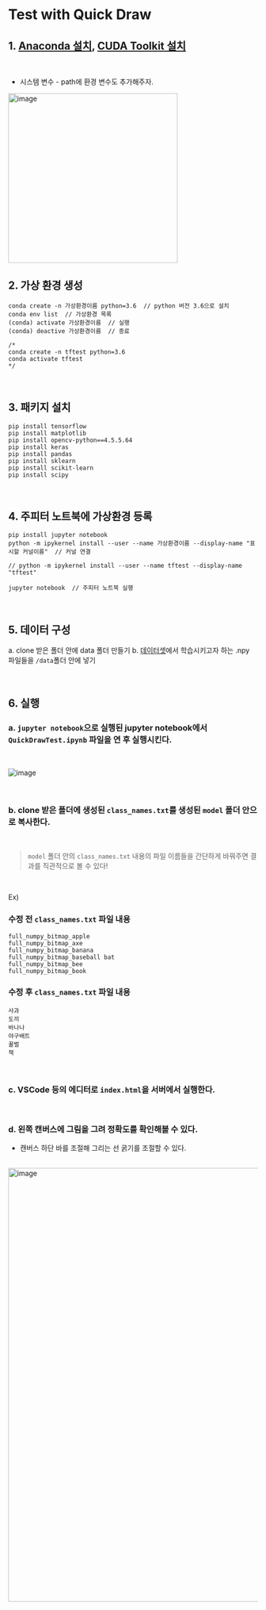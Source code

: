 # Test with Quick Draw

## 1. [Anaconda 설치](https://docs.anaconda.com/anaconda/install/), [CUDA Toolkit 설치](https://developer.nvidia.com/cuda-11.0-download-archive?target_os=Windows&target_arch=x86_64&target_version=10&target_type=exenetwork)

<br>

* 시스템 변수 - path에 환경 변수도 추가해주자.

<img width="342" alt="image" src="https://user-images.githubusercontent.com/75800620/212959520-eee62548-a62b-4ca2-b30d-286116fe485f.png">

<br>

## 2. 가상 환경 생성

```
conda create -n 가상환경이름 python=3.6  // python 버전 3.6으로 설치
conda env list  // 가상환경 목록
(conda) activate 가상환경이름  // 실행
(conda) deactive 가상환경이름  // 종료

/*
conda create -n tftest python=3.6
conda activate tftest
*/
```

<br>

## 3. 패키지 설치

```
pip install tensorflow
pip install matplotlib
pip install opencv-python==4.5.5.64
pip install keras
pip install pandas
pip install sklearn
pip install scikit-learn
pip install scipy
```

<br>

## 4. 주피터 노트북에 가상환경 등록

```
pip install jupyter notebook
python -m ipykernel install --user --name 가상환경이름 --display-name "표시할 커널이름"  // 커널 연결

// python -m ipykernel install --user --name tftest --display-name "tftest"

jupyter notebook  // 주피터 노트북 실행
```

<br>

## 5. 데이터 구성

a. clone 받은 폴더 안에 data 폴더 만들기
b. [데이터셋](https://console.cloud.google.com/storage/browser/quickdraw_dataset/full/numpy_bitmap;tab=objects?prefix=&forceOnObjectsSortingFiltering=false)에서 학습시키고자 하는 .npy 파일들을 ```/data```폴더 안에 넣기

<br>

## 6. 실행

### a. ```jupyter notebook```으로 실행된 jupyter notebook에서 ```QuickDrawTest.ipynb``` 파일을 연 후 실행시킨다.

<br>

![image](https://user-images.githubusercontent.com/75800620/212951112-7a29f419-8337-42a2-b040-d3221aa7be44.png)

<br>


### b. clone 받은 폴더에 생성된 ```class_names.txt```를 생성된 ```model``` 폴더 안으로 복사한다.

<br>

> ```model``` 폴더 안의 ```class_names.txt``` 내용의 파일 이름들을 간단하게 바꿔주면 결과를 직관적으로 볼 수 있다!

<br>

Ex)

### 수정 전 ```class_names.txt``` 파일 내용

```
full_numpy_bitmap_apple
full_numpy_bitmap_axe
full_numpy_bitmap_banana
full_numpy_bitmap_baseball bat
full_numpy_bitmap_bee
full_numpy_bitmap_book
```

### 수정 후 ```class_names.txt``` 파일 내용

```
사과
도끼
바나나
야구배트
꿀벌
책
```

<br>

### c. VSCode 등의 에디터로 ```index.html```을 서버에서 실행한다.

<br>

### d. 왼쪽 캔버스에 그림을 그려 정확도를 확인해볼 수 있다.

* 캔버스 하단 바를 조절해 그리는 선 굵기를 조절할 수 있다.

<br>

<img width="875" alt="image" src="https://user-images.githubusercontent.com/75800620/212957895-f3fc1a14-4a7f-4de2-984f-8cedda5ba06e.png">
